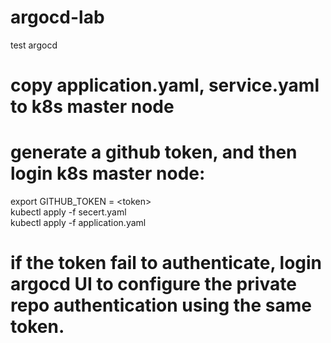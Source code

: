 # argocd-lab
test argocd 

# copy application.yaml, service.yaml to k8s master node 

# generate a github token, and then login k8s master node: 
  export GITHUB_TOKEN = \<token\> \
  kubectl apply -f secert.yaml \
  kubectl apply -f application.yaml 

# if the token fail to authenticate, login argocd UI to configure the private repo authentication using the same token.  